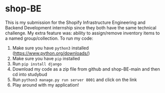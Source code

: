 # shop-BE
This is my submission for the Shopify Infrastructure Engineering and Backend Development internship since they both have the same technical challenge. My extra feature was: ability to assign/remove inventory items to a named group/collection.
To run my code:
1. Make sure you have `python3` installed (https://www.python.org/downloads/)
2. Make sure you have `pip` installed
3. Run `pip install django`
4. Download my code as a zip file from github and shop-BE-main and then cd into studybud
5. Run `python3 manage.py run server 8001` and click on the link
6. Play around with my application!
